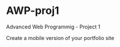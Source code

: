 AWP-proj1
===========

Advanced Web Programmig - Project 1

Create a mobile version of your portfolio site
